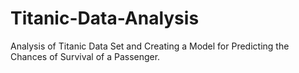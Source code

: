 # Titanic-Data-Analysis
Analysis of Titanic Data Set and Creating a Model for Predicting the Chances of Survival of a Passenger.
